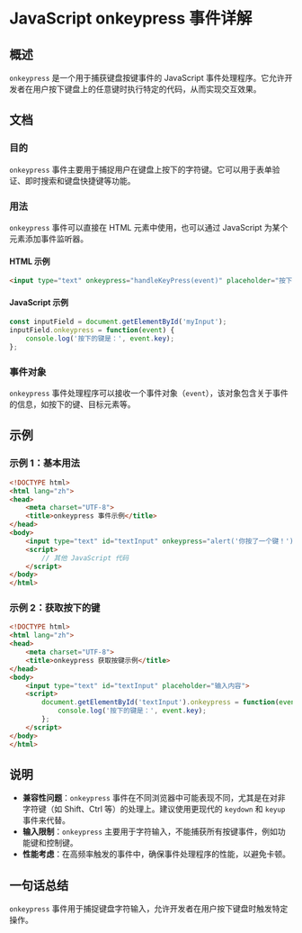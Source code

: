<!--
Meta Description: # JavaScript onkeypress 事件详解 ## 概述 `onkeypress` 是一个用于捕获键盘按键事件的 JavaScript 事件处理程序。它允许开发者在用户按下键盘上的任意键时执行特定的代码，从而实现交互效果。 ## 文档 ### 目的 `onkeypress` 事件主要用于...
Meta Keywords: onkeypress, html, javascript, event, head
-->

# JavaScript onkeypress 事件详解

## 概述
`onkeypress` 是一个用于捕获键盘按键事件的 JavaScript 事件处理程序。它允许开发者在用户按下键盘上的任意键时执行特定的代码，从而实现交互效果。

## 文档
### 目的
`onkeypress` 事件主要用于捕捉用户在键盘上按下的字符键。它可以用于表单验证、即时搜索和键盘快捷键等功能。

### 用法
`onkeypress` 事件可以直接在 HTML 元素中使用，也可以通过 JavaScript 为某个元素添加事件监听器。

#### HTML 示例
```html
<input type="text" onkeypress="handleKeyPress(event)" placeholder="按下任意键">
```

#### JavaScript 示例
```javascript
const inputField = document.getElementById('myInput');
inputField.onkeypress = function(event) {
    console.log('按下的键是：', event.key);
};
```

### 事件对象
`onkeypress` 事件处理程序可以接收一个事件对象（`event`），该对象包含关于事件的信息，如按下的键、目标元素等。

## 示例
### 示例 1：基本用法
```html
<!DOCTYPE html>
<html lang="zh">
<head>
    <meta charset="UTF-8">
    <title>onkeypress 事件示例</title>
</head>
<body>
    <input type="text" id="textInput" onkeypress="alert('你按了一个键！')">
    <script>
        // 其他 JavaScript 代码
    </script>
</body>
</html>
```

### 示例 2：获取按下的键
```html
<!DOCTYPE html>
<html lang="zh">
<head>
    <meta charset="UTF-8">
    <title>onkeypress 获取按键示例</title>
</head>
<body>
    <input type="text" id="textInput" placeholder="输入内容">
    <script>
        document.getElementById('textInput').onkeypress = function(event) {
            console.log('按下的键是：', event.key);
        };
    </script>
</body>
</html>
```

## 说明
- **兼容性问题**：`onkeypress` 事件在不同浏览器中可能表现不同，尤其是在对非字符键（如 Shift、Ctrl 等）的处理上。建议使用更现代的 `keydown` 和 `keyup` 事件来代替。
- **输入限制**：`onkeypress` 主要用于字符输入，不能捕获所有按键事件，例如功能键和控制键。
- **性能考虑**：在高频率触发的事件中，确保事件处理程序的性能，以避免卡顿。

## 一句话总结
`onkeypress` 事件用于捕捉键盘字符输入，允许开发者在用户按下键盘时触发特定操作。